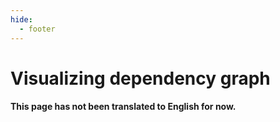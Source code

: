 ```yaml
---
hide:
  - footer
---
```


# Visualizing dependency graph

#### This page has not been translated to English for now.
